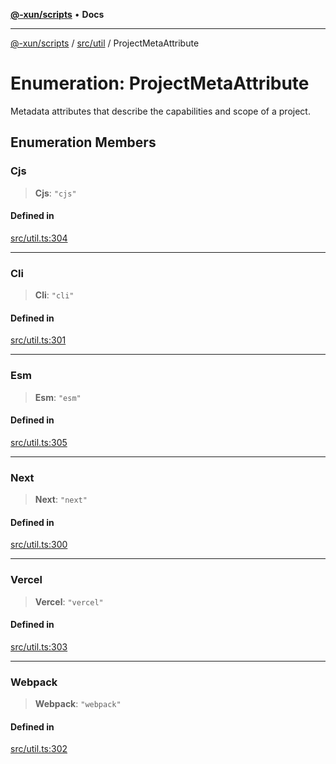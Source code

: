 [**@-xun/scripts**](../../../README.md) • **Docs**

***

[@-xun/scripts](../../../README.md) / [src/util](../README.md) / ProjectMetaAttribute

# Enumeration: ProjectMetaAttribute

Metadata attributes that describe the capabilities and scope of a project.

## Enumeration Members

### Cjs

> **Cjs**: `"cjs"`

#### Defined in

[src/util.ts:304](https://github.com/Xunnamius/xscripts/blob/ce701f3d57da9f82ee0036320bc62d5c51233011/src/util.ts#L304)

***

### Cli

> **Cli**: `"cli"`

#### Defined in

[src/util.ts:301](https://github.com/Xunnamius/xscripts/blob/ce701f3d57da9f82ee0036320bc62d5c51233011/src/util.ts#L301)

***

### Esm

> **Esm**: `"esm"`

#### Defined in

[src/util.ts:305](https://github.com/Xunnamius/xscripts/blob/ce701f3d57da9f82ee0036320bc62d5c51233011/src/util.ts#L305)

***

### Next

> **Next**: `"next"`

#### Defined in

[src/util.ts:300](https://github.com/Xunnamius/xscripts/blob/ce701f3d57da9f82ee0036320bc62d5c51233011/src/util.ts#L300)

***

### Vercel

> **Vercel**: `"vercel"`

#### Defined in

[src/util.ts:303](https://github.com/Xunnamius/xscripts/blob/ce701f3d57da9f82ee0036320bc62d5c51233011/src/util.ts#L303)

***

### Webpack

> **Webpack**: `"webpack"`

#### Defined in

[src/util.ts:302](https://github.com/Xunnamius/xscripts/blob/ce701f3d57da9f82ee0036320bc62d5c51233011/src/util.ts#L302)
